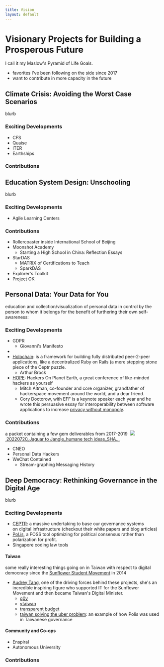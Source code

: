 ```yaml
---
title: Vision
layout: default
---
```


# Visionary Projects for Building a Prosperous Future

I call it my Maslow's Pyramid of Life Goals. 

- favorites I've been following on the side since 2017
- want to contribute in more capacity in the future




## Climate Crisis: Avoiding the Worst Case Scenarios
blurb

### Exciting Developments
- CFS
- Quaise
- ITER
- Earthships
### Contributions


## Education System Design: Unschooling
blurb

### Exciting Developments
- Agile Learning Centers

### Contributions
- Rollercoaster inside International School of Beijing
- Moonshot Academy
	- Starting a High School in China: Reflection Essays 
- StarDAS
	- MATRIX of Certifications to Teach
	- SparkDAS
- Explorer's Toolkit
- Project OK

## Personal Data: Your Data for You
education and collection/visualization of personal data in control by the person to whom it belongs for the benefit of furthering their own self-awareness:

### Exciting Developments
- GDPR
	- Giovanni's Manifesto
- 
- [Holochain](https://www.youtube.com/watch?v=hyCtYrHJebs&ab_channel=Holochain): is a framework for building fully distributed peer-2-peer applications, like a decentralized Ruby on Rails (a mere stepping stone piece of the Ceptr puzzle. 
	- Arthur Brock
- [HOPE](https://hope.net/): Hackers On Planet Earth, a great conference of like-minded hackers as yourself
	- Mitch Altman, co-founder and core organizer, grandfather of hackerspace movement around the world, and a dear friend.
	- Cory Doctorow, with EFF is a keynote speaker each year and he wrote this persuasive essay for interoperability between software applications to increase [privacy without monopoly](link).

### Contributions
a packet containing a few gem deliverables from 2017-2019
 [![](https://ci4.googleusercontent.com/proxy/qYa6_H461C21RR-qYIwSBcI7qqS9WSiFAN0DaF9sKsbdOZ5S3C-vrr7s_W7pzqFo7qGPHn6zXYPCgzf3sLpi6Csr9HA9gNV6rWRnwUrSjrNGKy8ubI-d=s0-d-e1-ft#https://ssl.gstatic.com/docs/doclist/images/icon_10_generic_list.png) 20220720_Jaguar to Jangle_humane tech ideas_SHA...](https://drive.google.com/file/d/1LCCAGkrfgqlcU-C37bg-OHQiLvKNE9Xw/view?usp=drive_web)

- CNEO
- Personal Data Hackers
- WeChat Contained
	- Stream-graphing Messaging History 
  

## Deep Democracy: Rethinking Governance in the Digital Age
blurb

### Exciting Developments
- [CEPTR](https://ceptr.org/): a massive undertaking to base our governance systems on digital infrastructure (checkout their white papers and blog articles)
- [Pol.is](https://pol.is/home), a FOSS tool optimizing for political consensus rather than polarization for profit.  
- Singapore coding law tools

#### Taiwan
some really interesting things going on in Taiwan with respect to digital democracy since the [Sunflower Student Movement](https://en.wikipedia.org/wiki/Sunflower_Student_Movement) in 2014
- [Audrey Tang](https://en.wikipedia.org/wiki/Audrey_Tang), one of the driving forces behind these projects, she's an incredible inspiring figure who supported IT for the Sunflower Movement and then became Taiwan's Digital Minister. 
	- [g0v](https://g0v.tw/)
	- [vtaiwan](https://info.vtaiwan.tw/)
	- [transparent budget](http://budget.g0v.tw/budget)
	- [taiwan solving the uber problem](https://richdecibels.medium.com/how-taiwan-solved-the-uber-problem-29fd2358a284): an example of how Polis was used in Taiwanese governance  

#### Community and Co-ops
- Enspiral
- Autonomous University 

### Contributions






  

